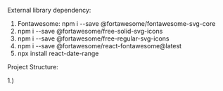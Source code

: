 External library dependency:
1. Fontawesome: npm i --save @fortawesome/fontawesome-svg-core
2. npm i --save @fortawesome/free-solid-svg-icons
3. npm i --save @fortawesome/free-regular-svg-icons
4. npm i --save @fortawesome/react-fontawesome@latest
5. npx install react-date-range


Project Structure: 

1.) 